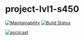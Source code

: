 # project-lvl1-s450

[![Maintainability](https://api.codeclimate.com/v1/badges/08c0e47951269e7e927b/maintainability)](https://codeclimate.com/github/antlu/project-lvl1-s450/maintainability)
[![Build Status](https://travis-ci.com/antlu/project-lvl1-s450.svg?branch=master)](https://travis-ci.com/antlu/project-lvl1-s450)

[![asciicast](https://asciinema.org/a/2qlboK5OKbSgFxrtRMZSPg4h5.svg)](https://asciinema.org/a/2qlboK5OKbSgFxrtRMZSPg4h5)